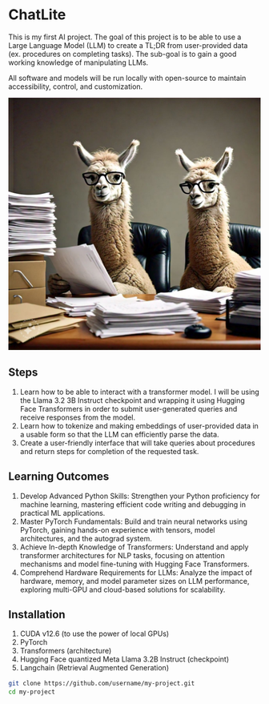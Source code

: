 # ChatLite

This is my first AI project. The goal of this project is to be able to use a Large Language Model (LLM) to create a TL;DR from user-provided data (ex. procedures on completing tasks). The sub-goal is to gain a good working knowledge of manipulating LLMs.

All software and models will be run locally with open-source to maintain accessibility, control, and customization.

![Llama RAG](./images/llama_tldr.jpg)

## Steps
1. Learn how to be able to interact with a transformer model. I will be using the Llama 3.2 3B Instruct checkpoint and wrapping it using Hugging Face Transformers in order to submit user-generated queries and receive responses from the model.
2. Learn how to tokenize and making embeddings of user-provided data in a usable form so that the LLM can efficiently parse the data. 
3. Create a user-friendly interface that will take queries about procedures and return steps for completion of the requested task.

## Learning Outcomes
1. Develop Advanced Python Skills: Strengthen your Python proficiency for machine learning, mastering efficient code writing and debugging in practical ML applications.
2. Master PyTorch Fundamentals: Build and train neural networks using PyTorch, gaining hands-on experience with tensors, model architectures, and the autograd system.
3. Achieve In-depth Knowledge of Transformers: Understand and apply transformer architectures for NLP tasks, focusing on attention mechanisms and model fine-tuning with Hugging Face Transformers.
4. Comprehend Hardware Requirements for LLMs: Analyze the impact of hardware, memory, and model parameter sizes on LLM performance, exploring multi-GPU and cloud-based solutions for scalability.

## Installation
1. CUDA v12.6 (to use the power of local GPUs)
2. PyTorch
3. Transformers (architecture)
4. Hugging Face quantized Meta Llama 3.2B Instruct (checkpoint)
5. Langchain (Retrieval Augmented Generation)

```bash
git clone https://github.com/username/my-project.git
cd my-project